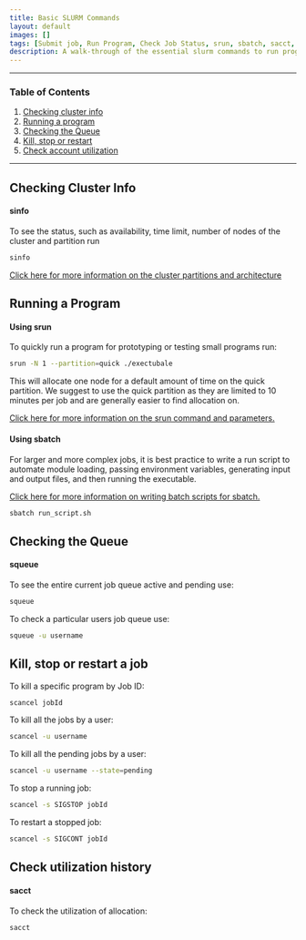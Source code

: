 ```yaml
---
title: Basic SLURM Commands
layout: default
images: []
tags: [Submit job, Run Program, Check Job Status, srun, sbatch, sacct, sinfo]
description: A walk-through of the essential slurm commands to run programs, check usage and job status, and manipulate job states on Spiedie.
---
```


***
### Table of Contents 

1. [Checking cluster info](#info)
2. [Running a program](#run)
3. [Checking the Queue](#queue)
4. [Kill, stop or restart](#ksr)
5. [Check account utilization](#util)
***

## <a name="info"></a> Checking Cluster Info

#### <a name="info"></a>sinfo

To see the status, such as availability, time limit, number of nodes of the cluster and partition run 

``` bash 
sinfo 
```

[Click here for more information on the cluster partitions and architecture](cluster_info.html)
## <a name="run"></a> Running a Program

#### Using srun 
To quickly run a program for prototyping or testing small programs run: 

``` bash 
srun -N 1 --partition=quick ./exectubale 
```  
This will allocate one node for a default amount of time on the quick partition. We suggest to use the quick partition as they are limited to 10 minutes per job and are generally easier to find allocation on.

[Click here for more information on the srun command and parameters.](submit_job.html)

#### Using sbatch 
For larger and more complex jobs, it is best practice to write a run script to automate module loading, passing environment variables, generating input and output files, and then running the executable. 

[Click here for more information on writing batch scripts for sbatch.](submit_job.html) 

``` bash 
sbatch run_script.sh 
```

## <a name="queue"></a>Checking the Queue 

#### squeue 

To see the entire current job queue active and pending use: 

``` bash 
squeue
```

To check a particular users job queue use: 
``` bash 
squeue -u username
```

## <a name="ksr"></a>Kill, stop or restart a job 

To kill a specific program by Job ID:

``` bash
scancel jobId
```

To kill all the jobs by a user:

```bash 
scancel -u username 
```

To kill all the pending jobs by a user:

``` bash
scancel -u username --state=pending
```

To stop a running job: 

``` bash
scancel -s SIGSTOP jobId
```

To restart a stopped job: 

``` bash
scancel -s SIGCONT jobId
```
## <a name="util"></a>Check utilization history

#### sacct 

To check the utilization of allocation: 

```bash 
sacct
``` 



